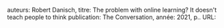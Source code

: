 auteurs: Robert Danisch, 
titre: The problem with online learning? It doesn&#x27;t teach people to think
publication: The Conversation, 
année: 2021, 
p.. 
URL: 

